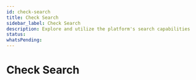 ```yaml
---
id: check-search
title: Check Search
sidebar_label: Check Search
description: Explore and utilize the platform's search capabilities
status: 
whatsPending: 
---
```


# Check Search


